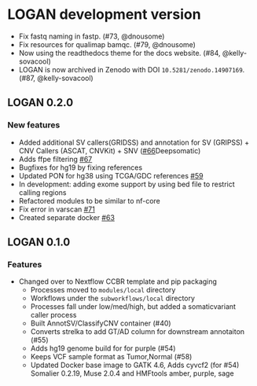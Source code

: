 # LOGAN development version

- Fix fastq naming in fastp. (#73, @dnousome)
- Fix resources for qualimap bamqc. (#79, @dnousome)
- Now using the readthedocs theme for the docs website. (#84, @kelly-sovacool)
- LOGAN is now archived in Zenodo with DOI `10.5281/zenodo.14907169`. (#87, @kelly-sovacool)

## LOGAN 0.2.0

### New features

- Added additional SV callers(GRIDSS) and annotation for SV (GRIPSS) + CNV Callers (ASCAT, CNVKit) + SNV ([#66](https://github.com/CCBR/LOGAN/issues/66)Deepsomatic)
- Adds ffpe filtering [#67](https://github.com/CCBR/LOGAN/issues/67)
- Bugfixes for hg19 by fixing references
- Updated PON for hg38 using TCGA/GDC references [#59](https://github.com/CCBR/LOGAN/issues/59)
- In development: adding exome support by using bed file to restrict calling regions
- Refactored modules to be similar to nf-core
- Fix error in varscan [#71](https://github.com/CCBR/LOGAN/issues/71)
- Created separate docker [#63](https://github.com/CCBR/LOGAN/issues/63)

## LOGAN 0.1.0

### Features

- Changed over to Nextflow CCBR template and pip packaging
  - Processes moved to `modules/local` directory
  - Workflows under the `subworkflows/local` directory
  - Processes fall under low/med/high, but added a somaticvariant caller process
  - Built AnnotSV/ClassifyCNV container (#40)
  - Converts strelka to add GT/AD column for downstream annotaiton (#55)
  - Adds hg19 genome build for for purple (#54)
  - Keeps VCF sample format as Tumor,Normal (#58)
  - Updated Docker base image to GATK 4.6, Adds cyvcf2 (for #54) Somalier 0.2.19, Muse 2.0.4 and HMFtools amber, purple, sage
